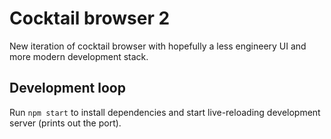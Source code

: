 # Cocktail browser 2

New iteration of cocktail browser with hopefully a less engineery UI and more
modern development stack.


## Development loop

Run `npm start` to install dependencies and start live-reloading development
server (prints out the port).
